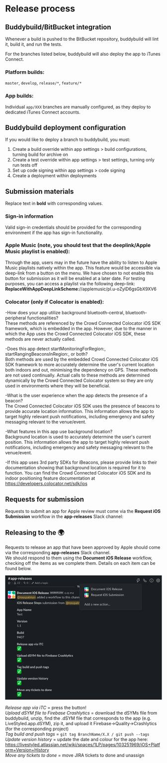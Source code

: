 # Release process

## Buddybuild/BitBucket integration
Whenever a build is pushed to the BitBucket repository, buddybuild will lint it, build it, and run the tests.

For the branches listed below, buddybuild will also deploy the app to iTunes Connect.

### Platform builds:
`master`, `develop`, `release/*`, `feature/*`

### App builds:
Individual `app/XXX` branches are manually configured, as they deploy to dedicated iTunes Connect accounts.

## Buddybuild deployment configuration
If you would like to deploy a branch to buddybuild, you must:
1. Create a build override within app settings > build configurations, turning build for archive on
2. Create a test override within app settings > test settings, turning only run tests off
3. Set up code signing within app settings > code signing
4. Create a deployment within deployments

## Submission materials
Replace text in **bold** with corresponding values.  

### Sign-in information
Valid sign-in credentials should be provided for the corresponding environment if the app has sign-in functionality. 

### Apple Music (note, you should test that the deeplink/Apple Music playlist is enabled): 
Through the app, users may in the future have the ability to listen to Apple Music playlists natively within the app. This feature would be accessible via deep-link from a button on the menu. We have chosen to not enable this button for submission as it will be enabled at a later date. For testing purposes, you can access a playlist via the following deep-link: **ReplaceWithAppDeepLinkScheme**://applemusic/pl.u-oZylD6gsGbX9XV6  

### Colocator (only if Colocator is enabled):
-How does your app utilize background bluetooth-central, bluetooth-peripheral functionalities?  
These methods are referenced by the Crowd Connected Colocator iOS SDK framework, which is embedded in the app. However, due to the manner in which the App uses the Crowd Connected Colocator iOS SDK, these methods are never actually called.  

-Does this app detect startMonitoringForRegion:, startRangingBeaconsInRegion:, or both?  
Both methods are used by the embedded Crowd Connected Colocator iOS SDK framework to more accurately determine the user's current location both indoors and out, minimising the dependency on GPS. These methods are not used continually. Actual calls to these methods are determined dynamically by the Crowd Connected Colocator system so they are only used in environments where they will be beneficial.

-What is the user experience when the app detects the presence of a beacon?  
The Crowd Connected Colocator iOS SDK uses the presence of beacons to provide accurate location information. This information allows the app to target highly relevant push notifications, including emergency and safety messaging relevant to the venue/event.  

-What features in this app use background location?  
Background location is used to accurately determine the user's current position. This information allows the app to target highly relevant push notifications, including emergency and safety messaging relevant to the venue/event.  

-If this app uses 3rd party SDKs for iBeacons, please provide links to their documentation showing that background location is required for it to function.
You can find the Crowd Connected Colocator iOS SDK and its indoor positioning feature documentation at https://developers.colocator.net/sdk/ios

## Requests for submission
Requests to submit an app for Apple review must come via the **Request iOS Submission** workflow in the **app-releases** Slack channel:

## Releasing to the :earth_africa:
Requests to release an app that have been approved by Apple should come via the corresponding **app-releases** Slack channel.  
We should respond to them using the **Document iOS Release** workflow, checking off the items as we complete them. Details on each item can be found below.  

<img src="document-ios-release.png">

*Release app via iTC* = press the button!  
*Upload dSYM file to Firebase Crashlytics* = download the dSYMs file from buddybuild, unzip, find the .dSYM file that corresponds to the app (e.g. LiveStyled.app.dSYM), zip it, and upload it Firebase->Quality->Crashlytics (for the corresponding project)  
*Tag build and push tags* = `git tag BranchName/X.X / git push --tags`  
*Update version history* = update the date and colour for the app here: https://livestyled.atlassian.net/wiki/spaces/1LP/pages/103251969/iOS+Platform+Version+History  
*Move any tickets to done* = move JIRA tickets to done and unassign  